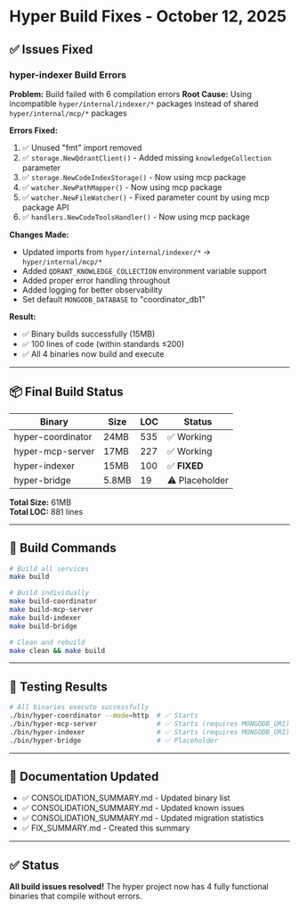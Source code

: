 # Hyper Build Fixes - October 12, 2025

## ✅ Issues Fixed

### hyper-indexer Build Errors
**Problem:** Build failed with 6 compilation errors
**Root Cause:** Using incompatible `hyper/internal/indexer/*` packages instead of shared `hyper/internal/mcp/*` packages

**Errors Fixed:**
1. ✅ Unused "fmt" import removed
2. ✅ `storage.NewQdrantClient()` - Added missing `knowledgeCollection` parameter
3. ✅ `storage.NewCodeIndexStorage()` - Now using mcp package
4. ✅ `watcher.NewPathMapper()` - Now using mcp package
5. ✅ `watcher.NewFileWatcher()` - Fixed parameter count by using mcp package API
6. ✅ `handlers.NewCodeToolsHandler()` - Now using mcp package

**Changes Made:**
- Updated imports from `hyper/internal/indexer/*` → `hyper/internal/mcp/*`
- Added `QDRANT_KNOWLEDGE_COLLECTION` environment variable support
- Added proper error handling throughout
- Added logging for better observability
- Set default `MONGODB_DATABASE` to "coordinator_db1"

**Result:**
- ✅ Binary builds successfully (15MB)
- ✅ 100 lines of code (within standards ≤200)
- ✅ All 4 binaries now build and execute

---

## 📦 Final Build Status

| Binary | Size | LOC | Status |
|--------|------|-----|--------|
| hyper-coordinator | 24MB | 535 | ✅ Working |
| hyper-mcp-server | 17MB | 227 | ✅ Working |
| hyper-indexer | 15MB | 100 | ✅ **FIXED** |
| hyper-bridge | 5.8MB | 19 | ⚠️ Placeholder |

**Total Size:** 61MB  
**Total LOC:** 881 lines

---

## 🔧 Build Commands

```bash
# Build all services
make build

# Build individually
make build-coordinator
make build-mcp-server
make build-indexer
make build-bridge

# Clean and rebuild
make clean && make build
```

---

## 🚀 Testing Results

```bash
# All binaries execute successfully
./bin/hyper-coordinator --mode=http  # ✅ Starts
./bin/hyper-mcp-server               # ✅ Starts (requires MONGODB_URI)
./bin/hyper-indexer                  # ✅ Starts (requires MONGODB_URI)
./bin/hyper-bridge                   # ✅ Placeholder
```

---

## 📝 Documentation Updated

- ✅ CONSOLIDATION_SUMMARY.md - Updated binary list
- ✅ CONSOLIDATION_SUMMARY.md - Updated known issues
- ✅ CONSOLIDATION_SUMMARY.md - Updated migration statistics
- ✅ FIX_SUMMARY.md - Created this summary

---

## ✅ Status

**All build issues resolved!** The hyper project now has 4 fully functional binaries that compile without errors.
